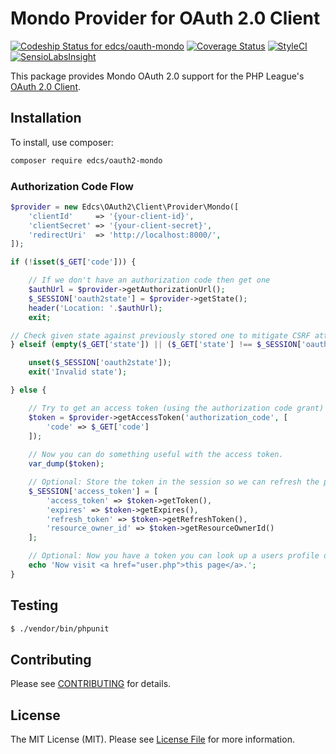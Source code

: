 # Mondo Provider for OAuth 2.0 Client

[![Codeship Status for edcs/oauth-mondo](https://codeship.com/projects/ceb79fd0-c50d-0133-0fd4-62b97b21679d/status?branch=master)](https://codeship.com/projects/138484)
[![Coverage Status](https://coveralls.io/repos/github/edcs/oauth-mondo/badge.svg?branch=master)](https://coveralls.io/github/edcs/oauth-mondo?branch=master)
[![StyleCI](https://styleci.io/repos/53205114/shield)](https://styleci.io/repos/53205114)
[![SensioLabsInsight](https://insight.sensiolabs.com/projects/41068e01-e186-4178-ac5f-f31b38beac28/mini.png)](https://insight.sensiolabs.com/projects/41068e01-e186-4178-ac5f-f31b38beac28)

This package provides Mondo OAuth 2.0 support for the PHP League's 
[OAuth 2.0 Client](https://github.com/thephpleague/oauth2-client).

## Installation

To install, use composer:

```bash
composer require edcs/oauth2-mondo
```

### Authorization Code Flow

```php
$provider = new Edcs\OAuth2\Client\Provider\Mondo([
    'clientId'     => '{your-client-id}',
    'clientSecret' => '{your-client-secret}',
    'redirectUri'  => 'http://localhost:8000/',
]);

if (!isset($_GET['code'])) {

    // If we don't have an authorization code then get one
    $authUrl = $provider->getAuthorizationUrl();
    $_SESSION['oauth2state'] = $provider->getState();
    header('Location: '.$authUrl);
    exit;

// Check given state against previously stored one to mitigate CSRF attack
} elseif (empty($_GET['state']) || ($_GET['state'] !== $_SESSION['oauth2state'])) {

    unset($_SESSION['oauth2state']);
    exit('Invalid state');

} else {

    // Try to get an access token (using the authorization code grant)
    $token = $provider->getAccessToken('authorization_code', [
        'code' => $_GET['code']
    ]);
    
    // Now you can do something useful with the access token.
    var_dump($token);

    // Optional: Store the token in the session so we can refresh the page while we're testing
    $_SESSION['access_token'] = [
        'access_token' => $token->getToken(),
        'expires' => $token->getExpires(),
        'refresh_token' => $token->getRefreshToken(),
        'resource_owner_id' => $token->getResourceOwnerId()
    ];

    // Optional: Now you have a token you can look up a users profile data
    echo 'Now visit <a href="user.php">this page</a>.';
}
```


## Testing

``` bash
$ ./vendor/bin/phpunit
```

## Contributing

Please see [CONTRIBUTING](https://github.com/edcs/oauth2-mondo/blob/master/CONTRIBUTING.md) for details.

## License

The MIT License (MIT). Please see [License File](https://github.com/edcs/oauth2-mondo/blob/master/LICENSE) for 
more information.
